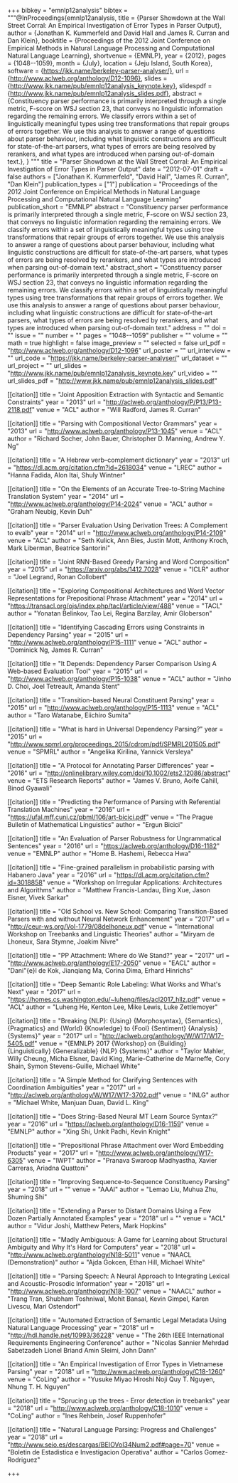 +++
bibkey = "emnlp12analysis"
bibtex = """@InProceedings{emnlp12analysis,
  title     = {Parser Showdown at the Wall Street Corral: An Empirical Investigation of Error Types in Parser Output},
  author    = {Jonathan K. Kummerfeld and David Hall and James R. Curran and Dan Klein},
  booktitle = {Proceedings of the 2012 Joint Conference on Empirical Methods in Natural Language Processing and Computational Natural Language Learning},
  shortvenue = {EMNLP},
  year      = {2012},
  pages     = {1048--1059},
  month     = {July},
  location  = {Jeju Island, South Korea},
  software  = {https://jkk.name/berkeley-parser-analyser/},
  url       = {http://www.aclweb.org/anthology/D12-1096},
  slides    = {http://www.jkk.name/pub/emnlp12analysis_keynote.key},
  slidespdf = {http://www.jkk.name/pub/emnlp12analysis_slides.pdf},
  abstract  = {Constituency parser performance is primarily interpreted through a single metric, F-score on WSJ section 23, that conveys no linguistic information regarding the remaining errors.  We classify errors within a set of linguistically meaningful types using tree transformations that repair groups of errors together. We use this analysis to answer a range of questions about parser behaviour, including what linguistic constructions are difficult for state-of-the-art parsers, what types of errors are being resolved by rerankers, and what types are introduced when parsing out-of-domain text.},
}
"""
title = "Parser Showdown at the Wall Street Corral: An Empirical Investigation of Error Types in Parser Output"
date = "2012-07-01"
draft = false
authors = ["Jonathan K. Kummerfeld", "David Hall", "James R. Curran", "Dan Klein"]
publication_types = ["1"]
publication = "Proceedings of the 2012 Joint Conference on Empirical Methods in Natural Language Processing and Computational Natural Language Learning"
publication_short = "EMNLP"
abstract = "Constituency parser performance is primarily interpreted through a single metric, F-score on WSJ section 23, that conveys no linguistic information regarding the remaining errors.  We classify errors within a set of linguistically meaningful types using tree transformations that repair groups of errors together. We use this analysis to answer a range of questions about parser behaviour, including what linguistic constructions are difficult for state-of-the-art parsers, what types of errors are being resolved by rerankers, and what types are introduced when parsing out-of-domain text."
abstract_short = "Constituency parser performance is primarily interpreted through a single metric, F-score on WSJ section 23, that conveys no linguistic information regarding the remaining errors.  We classify errors within a set of linguistically meaningful types using tree transformations that repair groups of errors together. We use this analysis to answer a range of questions about parser behaviour, including what linguistic constructions are difficult for state-of-the-art parsers, what types of errors are being resolved by rerankers, and what types are introduced when parsing out-of-domain text."
address = ""
doi = ""
issue = ""
number = ""
pages = "1048--1059"
publisher = ""
volume = ""
math = true
highlight = false
image_preview = ""
selected = false
url_pdf = "http://www.aclweb.org/anthology/D12-1096"
url_poster = ""
url_interview = ""
url_code = "https://jkk.name/berkeley-parser-analyser/"
url_dataset = ""
url_project = ""
url_slides = "http://www.jkk.name/pub/emnlp12analysis_keynote.key"
url_video = ""
url_slides_pdf = "http://www.jkk.name/pub/emnlp12analysis_slides.pdf"

[[citation]]
title = "Joint Apposition Extraction with Syntactic and Semantic Constraints"
year = "2013"
url = "http://aclweb.org/anthology/P/P13/P13-2118.pdf"
venue = "ACL"
author = "Will Radford, James R. Curran"

[[citation]]
title = "Parsing with Compositional Vector Grammars"
year = "2013"
url = "http://www.aclweb.org/anthology/P13-1045"
venue = "ACL"
author = "Richard Socher, John Bauer, Christopher D. Manning, Andrew Y. Ng"

[[citation]]
title = "A Hebrew verb–complement dictionary"
year = "2013"
url = "https://dl.acm.org/citation.cfm?id=2618034"
venue = "LREC"
author = "Hanna Fadida, Alon Itai, Shuly Wintner"

[[citation]]
title = "On the Elements of an Accurate Tree-to-String Machine Translation System"
year = "2014"
url = "http://www.aclweb.org/anthology/P14-2024"
venue = "ACL"
author = "Graham Neubig, Kevin Duh"

[[citation]]
title = "Parser Evaluation Using Derivation Trees: A Complement to evalb"
year = "2014"
url = "http://www.aclweb.org/anthology/P14-2109"
venue = "ACL"
author = "Seth Kulick, Ann Bies, Justin Mott, Anthony Kroch, Mark Liberman, Beatrice Santorini"

[[citation]]
title = "Joint RNN-Based Greedy Parsing and Word Composition"
year = "2015"
url = "https://arxiv.org/abs/1412.7028"
venue = "ICLR"
author = "Joel Legrand, Ronan Collobert"

[[citation]]
title = "Exploring Compositional Architectures and Word Vector Representations for Prepositional Phrase Attachment"
year = "2014"
url = "https://transacl.org/ojs/index.php/tacl/article/view/488"
venue = "TACL"
author = "Yonatan Belinkov, Tao Lei, Regina Barzilay, Amir Globerson"

[[citation]]
title = "Identifying Cascading Errors using Constraints in Dependency Parsing"
year = "2015"
url = "http://www.aclweb.org/anthology/P15-1111"
venue = "ACL"
author = "Dominick Ng, James R. Curran"

[[citation]]
title = "It Depends: Dependency Parser Comparison Using A Web-based Evaluation Tool"
year = "2015"
url = "http://www.aclweb.org/anthology/P15-1038"
venue = "ACL"
author = "Jinho D. Choi, Joel Tetreault, Amanda Stent"

[[citation]]
title = "Transition-based Neural Constituent Parsing"
year = "2015"
url = "http://www.aclweb.org/anthology/P15-1113"
venue = "ACL"
author = "Taro Watanabe, Eiichiro Sumita"

[[citation]]
title = "What is hard in Universal Dependency Parsing?"
year = "2015"
url = "http://www.spmrl.org/proceedings_2015/cdrom/pdf/SPMRL201505.pdf"
venue = "SPMRL"
author = "Angelika Kirilina, Yannick Versleya"

[[citation]]
title = "A Protocol for Annotating Parser Differences"
year = "2016"
url = "http://onlinelibrary.wiley.com/doi/10.1002/ets2.12086/abstract"
venue = "ETS Research Reports"
author = "James V. Bruno, Aoife Cahill, Binod Gyawali"

[[citation]]
title = "Predicting the Performance of Parsing with Referential Translation Machines"
year = "2016"
url = "https://ufal.mff.cuni.cz/pbml/106/art-bicici.pdf"
venue = "The Prague Bulletin of Mathematical Linguistics"
author = "Ergun Bicici"

[[citation]]
title = "An Evaluation of Parser Robustness for Ungrammatical Sentences"
year = "2016"
url = "https://aclweb.org/anthology/D16-1182"
venue = "EMNLP"
author = "Home B. Hashemi, Rebecca Hwa"

[[citation]]
title = "Fine-grained parallelism in probabilistic parsing with Habanero Java"
year = "2016"
url = "https://dl.acm.org/citation.cfm?id=3018858"
venue = "Workshop on Irregular Applications: Architectures and Algorithms"
author = "Matthew Francis-Landau, Bing Xue, Jason Eisner, Vivek Sarkar"

[[citation]]
title = "Old School vs. New School: Comparing Transition-Based Parsers with and without Neural Network Enhancement"
year = "2017"
url = "http://ceur-ws.org/Vol-1779/08delhoneux.pdf"
venue = "International Workshop on Treebanks and Linguistic Theories"
author = "Miryam de Lhoneux, Sara Stymne, Joakim Nivre"

[[citation]]
title = "PP Attachment: Where do We Stand?"
year = "2017"
url = "http://www.aclweb.org/anthology/E17-2050"
venue = "EACL"
author = "Dani\"{e}l de Kok, Jianqiang Ma, Corina Dima, Erhard Hinrichs"

[[citation]]
title = "Deep Semantic Role Labeling: What Works and What's Next"
year = "2017"
url = "https://homes.cs.washington.edu/~luheng/files/acl2017_hllz.pdf"
venue = "ACL"
author = "Luheng He, Kenton Lee, Mike Lewis, Luke Zettlemoyer"

[[citation]]
title = "Breaking {NLP}: {Using} {Morphosyntax}, {Semantics}, {Pragmatics} and {World} {Knowledge} to {Fool} {Sentiment} {Analysis} {Systems}"
year = "2017"
url = "http://aclweb.org/anthology/W/W17/W17-5405.pdf"
venue = "{EMNLP} 2017 {Workshop} on {Building} {Linguistically} {Generalizable} {NLP} {Systems}"
author = "Taylor Mahler, Willy Cheung, Micha Elsner, David King, Marie-Catherine de Marneffe, Cory Shain, Symon Stevens-Guille, Michael White"

[[citation]]
title = "A Simple Method for Clarifying Sentences with Coordination Ambiguities"
year = "2017"
url = "http://aclweb.org/anthology/W/W17/W17-3702.pdf"
venue = "INLG"
author = "Michael White, Manjuan Duan, David L. King"

[[citation]]
title = "Does String-Based Neural MT Learn Source Syntax?"
year = "2016"
url = "https://aclweb.org/anthology/D16-1159"
venue = "EMNLP"
author = "Xing Shi, Unkit Padhi, Kevin Knight"

[[citation]]
title = "Prepositional Phrase Attachment over Word Embedding Products"
year = "2017"
url = "http://www.aclweb.org/anthology/W17-6305"
venue = "IWPT"
author = "Pranava Swaroop Madhyastha, Xavier Carreras, Ariadna Quattoni"

[[citation]]
title = "Improving Sequence-to-Sequence Constituency Parsing"
year = "2018"
url = ""
venue = "AAAI"
author = "Lemao Liu, Muhua Zhu, Shuming Shi"

[[citation]]
title = "Extending a Parser to Distant Domains Using a Few Dozen Partially Annotated Examples"
year = "2018"
url = ""
venue = "ACL"
author = "Vidur Joshi, Matthew Peters, Mark Hopkins"

[[citation]]
title = "Madly Ambiguous: A Game for Learning about Structural Ambiguity and Why It's Hard for Computers"
year = "2018"
url = "http://www.aclweb.org/anthology/N18-5011"
venue = "NAACL (Demonstration)"
author = "Ajda Gokcen, Ethan Hill, Michael White"

[[citation]]
title = "Parsing Speech: A Neural Approach to Integrating Lexical and Acoustic-Prosodic Information"
year = "2018"
url = "http://www.aclweb.org/anthology/N18-1007"
venue = "NAACL"
author = "Trang Tran, Shubham Toshniwal, Mohit Bansal, Kevin Gimpel, Karen Livescu, Mari Ostendorf"

[[citation]]
title = "Automated Extraction of Semantic Legal Metadata Using Natural Language Processing"
year = "2018"
url = "http://hdl.handle.net/10993/36228"
venue = "The 26th IEEE International Requirements Engineering Conference"
author = "Nicolas Sannier  Mehrdad Sabetzadeh  Lionel Briand Amin Sleimi, John Dann"

[[citation]]
title = "An Empirical Investigation of Error Types in Vietnamese Parsing"
year = "2018"
url = "http://www.aclweb.org/anthology/C18-1260"
venue = "CoLing"
author = "Yusuke Miyao  Hiroshi Noji  Quy T. Nguyen, Nhung T. H. Nguyen"

[[citation]]
title = "Sprucing up the trees - Error detection in treebanks"
year = "2018"
url = "http://www.aclweb.org/anthology/C18-1010"
venue = "CoLing"
author = "Ines Rehbein, Josef Ruppenhofer"

[[citation]]
title = "Natural Language Parsing: Progress and Challenges"
year = "2018"
url = "http://www.seio.es/descargas/BEIOVol34Num2.pdf#page=70"
venue = "Boletin de Estadistica e Investigacion Operativa"
author = "Carlos Gomez-Rodriguez"


+++